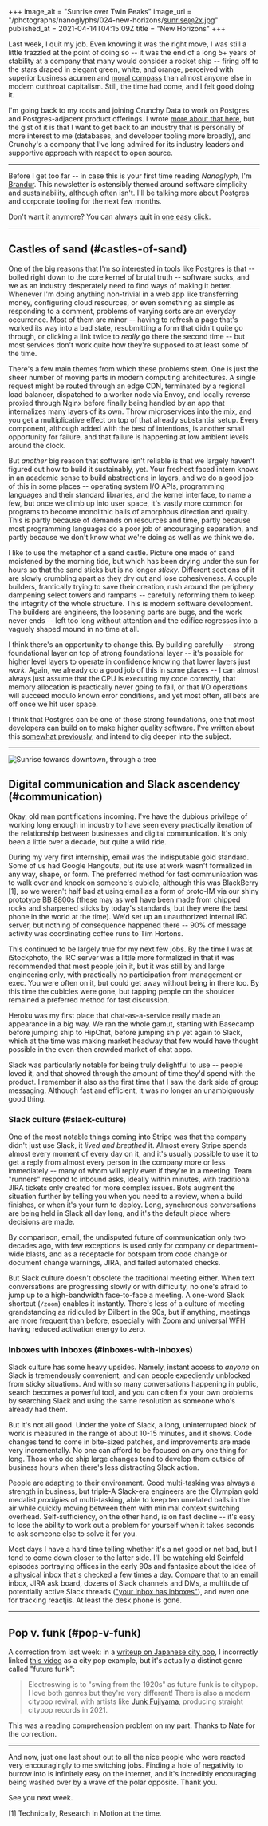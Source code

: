 +++
image_alt = "Sunrise over Twin Peaks"
image_url = "/photographs/nanoglyphs/024-new-horizons/sunrise@2x.jpg"
published_at = 2021-04-14T04:15:09Z
title = "New Horizons"
+++

Last week, I quit my job. Even knowing it was the right move, I was still a little frazzled at the point of doing so -- it was the end of a long 5+ years of stability at a company that many would consider a rocket ship -- firing off to the stars draped in elegant green, white, and orange, perceived with superior business acumen and [moral compass](https://stripe.com/climate) than almost anyone else in modern cutthroat capitalism. Still, the time had come, and I felt good doing it.

I'm going back to my roots and joining Crunchy Data to work on Postgres and Postgres-adjacent product offerings. I wrote [more about that here](/fragments/crunchy), but the gist of it is that I want to get back to an industry that is personally of more interest to me (databases, and developer tooling more broadly), and Crunchy's a company that I've long admired for its industry leaders and supportive approach with respect to open source.

---

Before I get too far -- in case this is your first time reading _Nanoglyph_, I'm [Brandur](https://twitter.com/brandur). This newsletter is ostensibly themed around software simplicity and sustainability, although often isn't. I'll be talking more about Postgres and corporate tooling for the next few months.

Don't want it anymore? You can always quit in [one easy click](%unsubscribe_url%).

---

## Castles of sand (#castles-of-sand)

One of the big reasons that I'm so interested in tools like Postgres is that -- boiled right down to the core kernel of brutal truth -- software sucks, and we as an industry desperately need to find ways of making it better. Whenever I'm doing anything non-trivial in a web app like transferring money, configuring cloud resources, or even something as simple as responding to a comment, problems of varying sorts are an everyday occurrence. Most of them are minor -- having to refresh a page that's worked its way into a bad state, resubmitting a form that didn't quite go through, or clicking a link twice to _really_ go there the second time -- but most services don't work quite how they're supposed to at least some of the time.

There's a few main themes from which these problems stem. One is just the sheer number of moving parts in modern computing architectures. A single request might be routed through an edge CDN, terminated by a regional load balancer, dispatched to a worker node via Envoy, and locally reverse proxied through Nginx before finally being handled by an app that internalizes many layers of its own. Throw microservices into the mix, and you get a multiplicative effect on top of that already substantial setup. Every component, although added with the best of intentions, is another small opportunity for failure, and that failure is happening at low ambient levels around the clock.

But _another_ big reason that software isn't reliable is that we largely haven't figured out how to build it sustainably, yet. Your freshest faced intern knows in an academic sense to build abstractions in layers, and we do a good job of this in some places -- operating system I/O APIs, programming languages and their standard libraries, and the kernel interface, to name a few, but once we climb up into user space, it's vastly more common for programs to become monolithic balls of amorphous direction and quality. This is partly because of demands on resources and time, partly because most programming languages do a poor job of encouraging separation, and partly because we don't know what we're doing as well as we think we do.

I like to use the metaphor of a sand castle. Picture one made of sand moistened by the morning tide, but which has been drying under the sun for hours so that the sand sticks but is no longer _sticky_. Different sections of it are slowly crumbling apart as they dry out and lose cohesiveness. A couple builders, frantically trying to save their creation, rush around the periphery dampening select towers and ramparts -- carefully reforming them to keep the integrity of the whole structure. This is modern software development. The builders are engineers, the loosening parts are bugs, and the work never ends -- left too long without attention and the edifice regresses into a vaguely shaped mound in no time at all.

I think there's an opportunity to change this. By building carefully -- strong foundational layer on top of strong foundational layer -- it's possible for higher level layers to operate in confidence knowing that lower layers just _work_. Again, we already do a good job of this in some places -- I can almost always just assume that the CPU is executing my code correctly, that memory allocation is practically never going to fail, or that I/O operations will succeed modulo known error conditions, and yet most often, all bets are off once we hit user space.

I think that Postgres can be one of those strong foundations, one that most developers can build on to make higher quality software. I've written about this [somewhat previously](/acid), and intend to dig deeper into the subject.

---

<img src="/photographs/nanoglyphs/024-new-horizons/sunrise-tree@2x.jpg" alt="Sunrise towards downtown, through a tree" class="wide">

## Digital communication and Slack ascendency (#communication)

Okay, old man pontifications incoming. I've have the dubious privilege of working long enough in industry to have seen every practically iteration of the relationship between businesses and digital communication. It's only been a little over a decade, but quite a wild ride.

During my very first internship, email was the indisputable gold standard. Some of us had Google Hangouts, but its use at work wasn't formalized in any way, shape, or form. The preferred method for fast communication was to walk over and knock on someone's cubicle, although this was BlackBerry [1], so we weren't half bad at using email as a form of proto-IM via our shiny prototype [BB 8800s](https://www.gsmarena.com/blackberry_8800-1911.php) (these may as well have been made from chipped rocks and sharpened sticks by today's standards, but they were the best phone in the world at the time). We'd set up an unauthorized internal IRC server, but nothing of consequence happened there -- 90% of message activity was coordinating coffee runs to Tim Hortons.

This continued to be largely true for my next few jobs. By the time I was at iStockphoto, the IRC server was a little more formalized in that it was recommended that most people join it, but it was still by and large engineering only, with practically no participation from management or exec. You were often on it, but could get away without being in there too. By this time the cubicles were gone, but tapping people on the shoulder remained a preferred method for fast discussion.

Heroku was my first place that chat-as-a-service really made an appearance in a big way. We ran the whole gamut, starting with Basecamp before jumping ship to HipChat, before jumping ship yet again to Slack, which at the time was making market headway that few would have thought possible in the even-then crowded market of chat apps.

Slack was particularly notable for being truly delightful to use -- people loved it, and that showed through the amount of time they'd spend with the product. I remember it also as the first time that I saw the dark side of group messaging. Although fast and efficient, it was no longer an unambiguously good thing.

### Slack culture (#slack-culture)

One of the most notable things coming into Stripe was that the company didn't just use Slack, it _lived and breathed_ it. Almost every Stripe spends almost every moment of every day on it, and it's usually possible to use it to get a reply from almost every person in the company more or less immediately -- many of whom will reply even if they're in a meeting. Team "runners" respond to inbound asks, ideally within minutes, with traditional JIRA tickets only created for more complex issues. Bots augment the situation further by telling you when you need to a review, when a build finishes, or when it's your turn to deploy. Long, synchronous conversations are being held in Slack all day long, and it's the default place where decisions are made.

By comparison, email, the undisputed future of communication only two decades ago, with few exceptions is used only for company or department-wide blasts, and as a receptacle for botspam from code change or document change warnings, JIRA, and failed automated checks.

But Slack culture doesn't obsolete the traditional meeting either. When text conversations are progressing slowly or with difficulty, no one's afraid to jump up to a high-bandwidth face-to-face a meeting. A one-word Slack shortcut (`/zoom`) enables it instantly. There's less of a culture of meeting grandstanding as ridiculed by Dilbert in the 90s, but if anything, meetings are more frequent than before, especially with Zoom and universal WFH having reduced activation energy to zero.

### Inboxes with inboxes (#inboxes-with-inboxes)

Slack culture has some heavy upsides. Namely, instant access to _anyone_ on Slack is tremendously convenient, and can people expediently unblocked from sticky situations. And with so many conversations happening in public, search becomes a powerful tool, and you can often fix your own problems by searching Slack and using the same resolution as someone who's already had them.

But it's not all good. Under the yoke of Slack, a long, uninterrupted block of work is measured in the range of about 10-15 minutes, and it shows. Code changes tend to come in bite-sized patches, and improvements are made very incrementally. No one can afford to be focused on any one thing for long. Those who do ship large changes tend to develop them outside of business hours when there's less distracting Slack action.

People are adapting to their environment. Good multi-tasking was always a strength in business, but triple-A Slack-era engineers are the Olympian gold medalist _prodigies_ of multi-tasking, able to keep ten unrelated balls in the air while quickly moving between them with minimal context switching overhead. Self-sufficiency, on the other hand, is on fast decline -- it's easy to lose the ability to work out a problem for yourself when it takes seconds to ask someone else to solve it for you.

Most days I have a hard time telling whether it's a net good or net bad, but I tend to come down closer to the latter side. I'll be watching old Seinfeld episodes portraying offices in the early 90s and fantasize about the idea of a physical inbox that's checked a few times a day. Compare that to an email inbox, JIRA ask board, dozens of Slack channels and DMs, a multitude of potentially active Slack threads (["your inbox has inboxes"](https://twitter.com/triskweline/status/1035073193550249984)), and even one for tracking reactjis. At least the desk phone is gone.

---

## Pop v. funk (#pop-v-funk)

A correction from last week: in a [writeup on Japanese city pop](/nanoglyphs/023-enhancement#japanese-city-pop), I incorrectly linked [this video](https://www.youtube.com/watch?v=qXC4AyjRikg&t=3246s) as a city pop example, but it's actually a distinct genre called "future funk":

> Electroswing is to "swing from the 1920s" as future funk is to citypop. I love both genres but they're very different! There is also a modern citypop revival, with artists like [Junk Fujiyama](https://soundcloud.com/oases-ong/junk-fujiyama), producing straight citypop records in 2021.

This was a reading comprehension problem on my part. Thanks to Nate for the correction.

---

And now, just one last shout out to all the nice people who were reacted very encouragingly to me switching jobs. Finding a hole of negativity to burrow into is infinitely easy on the internet, and it's incredibly encouraging being washed over by a wave of the polar opposite. Thank you.

See you next week.

[1] Technically, Research In Motion at the time.
